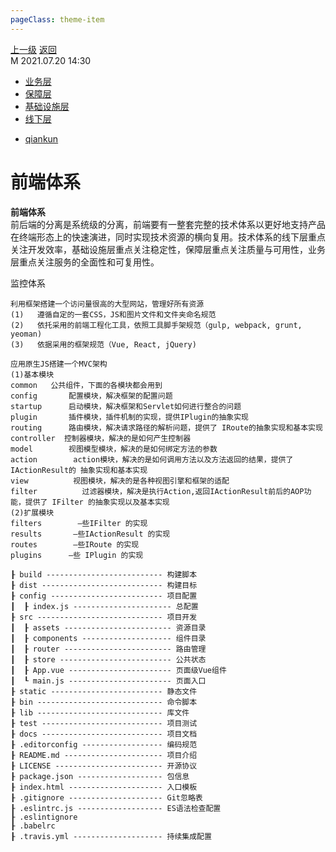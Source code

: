 ```yaml
---
pageClass: theme-item
---
```

<div class="extend-header">
    <div class="info">
        <div class="record">
            <a class="back" href="./">上一级</a>
            <a class="back" href="./">返回</a>
        </div>        
        <div class="mini">
            <span>M 2021.07.20 14:30</span>
        </div>
    </div>
    <div class="content"><div class="custom-block children"><ul><li><a href="/frontend/layerBusiness">业务层</a></li><li><a href="/frontend/layerSecurity">保障层</a></li><li><a href="/frontend/layerInfrastructure">基础设施层</a></li><li><a href="/frontend/layerOffline">线下层</a></li></ul></div><div class="custom-block links">
<ul class="desc">
<li><a href="/tools/qiankun">qiankun</a></li>
</ul>
</div></div>
</div>
<div class="content-header">
<h1>前端体系</h1><strong>前端体系</strong>
<summary class="desc">前后端的分离是系统级的分离，前端要有一整套完整的技术体系以更好地支持产品在终端形态上的快速演进，同时实现技术资源的横向复用。技术体系的线下层重点关注开发效率，基础设施层重点关注稳定性，保障层重点关注质量与可用性，业务层重点关注服务的全面性和可复用性。</summary>
</div>
<div class="static-content">

监控体系




```
利用框架搭建一个访问量很高的大型网站，管理好所有资源
(1)   遵循自定的一套CSS，JS和图片文件和文件夹命名规范
(2)   依托采用的前端工程化工具，依照工具脚手架规范（gulp, webpack, grunt, yeoman)
(3)   依据采用的框架规范（Vue, React, jQuery)

应用原生JS搭建一个MVC架构
(1)基本模块
common   公共组件，下面的各模块都会用到
config       配置模块，解决框架的配置问题
startup      启动模块，解决框架和Servlet如何进行整合的问题
plugin       插件模块，插件机制的实现，提供IPlugin的抽象实现
routing      路由模块，解决请求路径的解析问题，提供了 IRoute的抽象实现和基本实现
controller  控制器模块，解决的是如何产生控制器
model        视图模型模块，解决的是如何绑定方法的参数
action        action模块，解决的是如何调用方法以及方法返回的结果，提供了IActionResult的 抽象实现和基本实现
view          视图模块，解决的是各种视图引擎和框架的适配
filter          过滤器模块，解决是执行Action,返回IActionResult前后的AOP功能，提供了 IFilter 的抽象实现以及基本实现
(2)扩展模块
filters        ―些IFilter 的实现
results       ―些IActionResult 的实现
routes        ―些IRoute 的实现
plugins      —些 IPlugin 的实现
```


```
┠ build -------------------------- 构建脚本
┠ dist --------------------------- 构建目标
┠ config ------------------------- 项目配置
┃  ┠ index.js ---------------------- 总配置
┠ src ---------------------------- 项目开发
┃  ┠ assets ------------------------ 资源目录
┃  ┠ components -------------------- 组件目录
┃  ┠ router ------------------------ 路由管理
┃  ┠ store ------------------------- 公共状态
┃  ┠ App.vue ----------------------- 页面级Vue组件
┃  ┖ main.js ----------------------- 页面入口
┠ static ------------------------- 静态文件
┠ bin ---------------------------- 命令脚本
┠ lib ---------------------------- 库文件
┠ test --------------------------- 项目测试
┠ docs --------------------------- 项目文档 
┠ .editorconfig ------------------ 编码规范
┠ README.md ---------------------- 项目介绍
┠ LICENSE ------------------------ 开源协议
┠ package.json ------------------- 包信息
┠ index.html --------------------- 入口模板
┠ .gitignore --------------------- Git忽略表
┠ .eslintrc.js ------------------- ES语法检查配置
┠ .eslintignore
┠ .babelrc
┠ .travis.yml -------------------- 持续集成配置
```

</div>